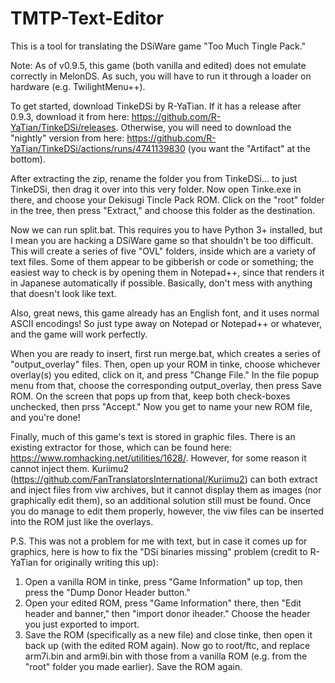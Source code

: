 # TMTP-Text-Editor
This is a tool for translating the DSiWare game "Too Much Tingle Pack."

Note: As of v0.9.5, this game (both vanilla and edited) does not emulate correctly in MelonDS. As such, you will have to run it through a loader on hardware (e.g. TwilightMenu++).

To get started, download TinkeDSi by R-YaTian. If it has a release after 0.9.3, download it from here: https://github.com/R-YaTian/TinkeDSi/releases.
Otherwise, you will need to download the "nightly" version from here: https://github.com/R-YaTian/TinkeDSi/actions/runs/4741139830 (you want the "Artifact" at the bottom).

After extracting the zip, rename the folder you from TinkeDSi... to just TinkeDSi, then drag it over into this very folder. Now open Tinke.exe in there, and choose your
Dekisugi Tincle Pack ROM. Click on the "root" folder in the tree, then press "Extract," and choose this folder as the destination.

Now we can run split.bat. This requires you to have Python 3+ installed, but I mean you are hacking a DSiWare game so that shouldn't be too difficult. This will create
a series of five "OVL" folders, inside which are a variety of text files. Some of them appear to be gibberish or code or something; the easiest way to check is by opening them
in Notepad++, since that renders it in Japanese automatically if possible. Basically, don't mess with anything that doesn't look like text.

Also, great news, this game already has an English font, and it uses normal ASCII encodings! So just type away on Notepad or Notepad++ or whatever, and the game will work perfectly.

When you are ready to insert, first run merge.bat, which creates a series of "output_overlay" files. Then, open up your ROM in tinke, choose whichever overlay(s) you edited, click
on it, and press "Change File." In the file popup menu from that, choose the corresponding output_overlay, then press Save ROM. On the screen that pops up from that, keep both
check-boxes unchecked, then prss "Accept." Now you get to name your new ROM file, and you're done!

Finally, much of this game's text is stored in graphic files. There is an existing extractor for those, which can be found here: https://www.romhacking.net/utilities/1628/.
However, for some reason it cannot inject them. Kuriimu2 (https://github.com/FanTranslatorsInternational/Kuriimu2) can both extract and inject files from viw archives, but it
cannot display them as images (nor graphically edit them), so an additional solution still must be found. Once you do manage to edit them properly, however, the viw files can be
inserted into the ROM just like the overlays.

P.S. This was not a problem for me with text, but in case it comes up for graphics, here is how to fix the "DSi binaries missing" problem (credit to R-YaTian for originally writing
this up):
1. Open a vanilla ROM in tinke, press "Game Information" up top, then press the "Dump Donor Header button."
2. Open your edited ROM, press "Game Information" there, then "Edit header and banner," then "import donor iheader." Choose the header you just exported to import.
3. Save the ROM (specifically as a new file) and close tinke, then open it back up (with the edited ROM again). Now go to root/ftc, and replace arm7i.bin and arm9i.bin with those
from a vanilla ROM (e.g. from the "root" folder you made earlier). Save the ROM again.